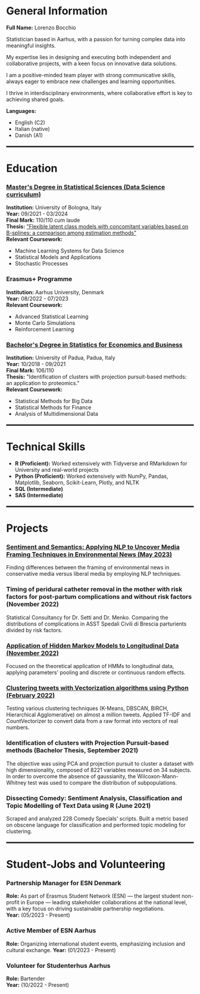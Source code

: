 # **General Information**

**Full Name:** Lorenzo Bocchio

Statistician based in Aarhus, with a passion for turning complex data into meaningful insights. 

My expertise lies in designing and executing both independent and collaborative projects, with a keen focus on innovative data solutions. 

I am a positive-minded team player with strong communicative skills, always eager to embrace new challenges and learning opportunities.

I thrive in interdisciplinary environments, where collaborative effort is key to achieving shared goals.

**Languages:** 
- English (C2)
- Italian (native)
- Danish (A1)


<div style="height: 4px; background-color: #333; margin: 20px 0;"></div>

# **Education**

### [Master's Degree in Statistical Sciences (Data Science curriculum)](https://corsi.unibo.it/2cycle/StatisticalSciences)
**Institution:** University of Bologna, Italy<br>
**Year:** 09/2021 - 03/2024<br>
**Final Mark:** 110/110 cum laude<br>
**Thesis:** ["Flexible latent class models with concomitant variables based on B-splines: a comparison among estimation methods"](Projects/LorenzoBocchio_thesis.pdf)<br>
**Relevant Coursework:**
- Machine Learning Systems for Data Science
- Statistical Models and Applications
- Stochastic Processes

### **Erasmus+ Programme**
**Institution:** Aarhus University, Denmark  
**Year:** 08/2022 - 07/2023  
**Relevant Coursework:**
- Advanced Statistical Learning
- Monte Carlo Simulations
- Reinforcement Learning

### [Bachelor's Degree in Statistics for Economics and Business](https://www.unipd.it/en/educational-offer/first-cycle-degree/science?tipo=L&scuola=SC&ordinamento=2014&key=SC2095&cg=statistics)
**Institution:** University of Padua, Padua, Italy  
**Year:** 10/2018 - 09/2021  
**Final Mark:** 106/110  
**Thesis:** "Identification of clusters with projection pursuit-based methods: an application to proteomics."  
**Relevant Coursework:**
- Statistical Methods for Big Data
- Statistical Methods for Finance
- Analysis of Multidimensional Data

<div style="height: 4px; background-color: #333; margin: 20px 0;"></div>

# **Technical Skills**

- **R (Proficient):** Worked extensively with Tidyverse and RMarkdown for University and real-world projects
- **Python (Proficient):** Worked extensively with NumPy, Pandas, Matplotlib, Seaborn, Scikit-Learn, Plotly, and NLTK
- **SQL (Intermediate)**
- **SAS (Intermediate)**

<div style="height: 4px; background-color: #333; margin: 20px 0;"></div>

# **Projects**

### [Sentiment and Semantics: Applying NLP to Uncover Media Framing Techniques in Environmental News (May 2023)](Projects/sentiment_n_semantic.md)
Finding differences between the framing of environmental news in conservative media versus liberal media by employing NLP techniques.

### **Timing of peridural catheter removal in the mother with risk factors for post-partum complications and without risk factors (November 2022)**
Statistical Consultancy for Dr. Setti and Dr. Menko. Comparing the distributions of complications in ASST Spedali Civili di Brescia parturients divided by risk factors.

### [Application of Hidden Markov Models to Longitudinal Data (November 2022)](Projects/hmm.md)
Focused on the theoretical application of HMMs to longitudinal data, applying parameters' pooling and discrete or continuous random effects.

### [Clustering tweets with Vectorization algorithms using Python (February 2022)](Projects/covid_tweet_clustering.md)
Testing various clustering techniques (K-Means, DBSCAN, BIRCH, Hierarchical Agglomerative) on almost a million tweets. Applied TF-IDF and CountVectorizer to convert data from a raw format into vectors of real numbers.

### **Identification of clusters with Projection Pursuit-based methods (Bachelor Thesis, September 2021)**
The objective was using PCA and projection pursuit to cluster a dataset with high dimensionality, composed of 8221 variables measured on 34 subjects. In order to overcome the absence of gaussianity, the Wilcoxon-Mann-Whitney test was used to compare the distribution of subpopulations.

### **Dissecting Comedy: Sentiment Analysis, Classification and Topic Modelling of Text Data using R (June 2021)**
Scraped and analyzed 228 Comedy Specials' scripts. Built a metric based on obscene language for classification and performed topic modeling for clustering.

<div style="height: 4px; background-color: #333; margin: 20px 0;"></div>

# **Student-Jobs and Volunteering**

### **Partnership Manager for ESN Denmark**
**Role:** As part of Erasmus Student Network (ESN) — the largest student non-profit in Europe — leading stakeholder collaborations at the national level, with a key focus on driving sustainable partnership negotiations.  
**Year:** (05/2023 - Present)

### **Active Member of ESN Aarhus**
**Role:** Organizing international student events, emphasizing inclusion and cultural exchange.
**Year:** (01/2023 - Present)

### **Volunteer for Studenterhus Aarhus**
**Role:** Bartender  
**Year:** (10/2022 - Present)
